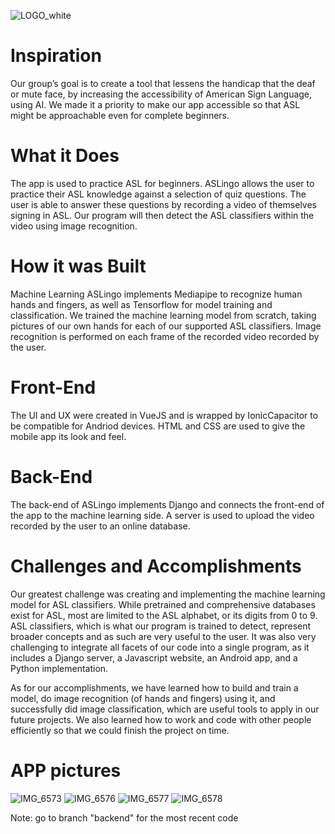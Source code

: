 ![LOGO_white](https://user-images.githubusercontent.com/90705245/200184883-02a83129-6122-4ed6-b979-40979d5824d7.png)

# Inspiration
Our group’s goal is to create a tool that lessens the handicap that the deaf or mute face, by increasing the accessibility of American Sign Language, using AI. We made it a priority to make our app accessible so that ASL might be approachable even for complete beginners.

# What it Does
The app is used to practice ASL for beginners. ASLingo allows the user to practice their ASL knowledge against a selection of quiz questions. The user is able to answer these questions by recording a video of themselves signing in ASL. Our program will then detect the ASL classifiers within the video using image recognition.

# How it was Built
Machine Learning
ASLingo implements Mediapipe to recognize human hands and fingers, as well as Tensorflow for model training and classification. We trained the machine learning model from scratch, taking pictures of our own hands for each of our supported ASL classifiers. Image recognition is performed on each frame of the recorded video recorded by the user.

# Front-End
The UI and UX were created in VueJS and is wrapped by IonicCapacitor to be compatible for Andriod devices. HTML and CSS are used to give the mobile app its look and feel.

# Back-End
The back-end of ASLingo implements Django and connects the front-end of the app to the machine learning side. A server is used to upload the video recorded by the user to an online database.

# Challenges and Accomplishments
Our greatest challenge was creating and implementing the machine learning model for ASL classifiers. While pretrained and comprehensive databases exist for ASL, most are limited to the ASL alphabet, or its digits from 0 to 9. ASL classifiers, which is what our program is trained to detect, represent broader concepts and as such are very useful to the user. It was also very challenging to integrate all facets of our code into a single program, as it includes a Django server, a Javascript website, an Android app, and a Python implementation.

As for our accomplishments, we have learned how to build and train a model, do image recognition (of hands and fingers) using it, and successfully did image classification, which are useful tools to apply in our future projects. We also learned how to work and code with other people efficiently so that we could finish the project on time.

# APP pictures
![IMG_6573](https://user-images.githubusercontent.com/90705245/200184922-133d5538-c291-4160-ab46-379009a83f64.jpg)
![IMG_6576](https://user-images.githubusercontent.com/90705245/200184940-386079b1-9cf5-42f5-ab56-5b20c6d81f0a.jpg)
![IMG_6577](https://user-images.githubusercontent.com/90705245/200184970-4cd9e2a7-fb76-4693-a648-220246fc9d27.jpg)
![IMG_6578](https://user-images.githubusercontent.com/90705245/200184984-ef726b7a-c5e2-4488-ba06-9d5a2152aba4.jpg)

Note: go to branch "backend" for the most recent code
